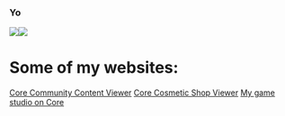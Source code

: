 ### Yo
<div style="display: flex">
  <img align="center" src="https://github-readme-stats.vercel.app/api?username=aphrim&count_private=true&theme=synthwave&show_icons=true" />
  <img align="center" src="https://github-readme-stats.vercel.app/api/top-langs/?username=aphrim&theme=synthwave&show_icons=true&langs_count=10&hide=html" />
</div>
<div>
  <h1>Some of my websites:</h1>
  <a href="https://communitycontentviewer.com">Core Community Content Viewer</a>
  <a href="https://coregamesshop.com">Core Cosmetic Shop Viewer</a>
  <a href="https://heph.games">My game studio on Core</a>
</div>
